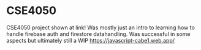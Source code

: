# CSE4050
CSE4050 
project shown at link! Was mostly just an intro to learning how to handle firebase auth and firestore datahandling. Was successful in some aspects but ultimately still a WIP
https://javascript-cabe1.web.app/
